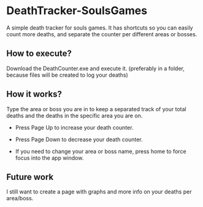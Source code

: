 # DeathTracker-SoulsGames
A simple death tracker for souls games. It has shortcuts so you can easily count more deaths, and separate the counter per different areas or bosses.

## How to execute?
Download the DeathCounter.exe and execute it. (preferably in a folder, because files will be created to log your deaths)

## How it works?
Type the area or boss you are in to keep a separated track of your total deaths and the deaths in the specific area you are on.

- Press Page Up to increase your death counter.
- Press Page Down to decrease your death counter.

- If you need to change your area or boss name, press home to force focus into the app window.

## Future work
I still want to create a page with graphs and more info on your deaths per area/boss.
